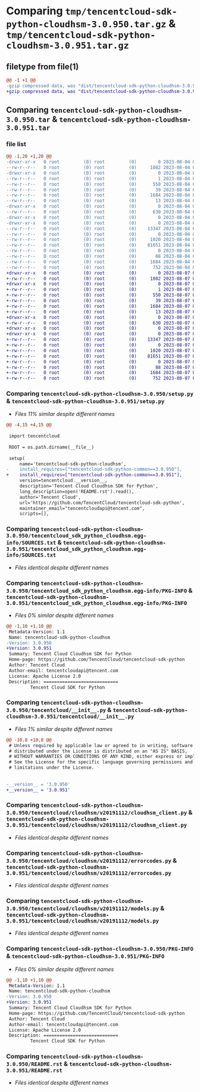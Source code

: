 # Comparing `tmp/tencentcloud-sdk-python-cloudhsm-3.0.950.tar.gz` & `tmp/tencentcloud-sdk-python-cloudhsm-3.0.951.tar.gz`

## filetype from file(1)

```diff
@@ -1 +1 @@
-gzip compressed data, was "dist/tencentcloud-sdk-python-cloudhsm-3.0.950.tar", last modified: Fri Aug  4 00:23:14 2023, max compression
+gzip compressed data, was "dist/tencentcloud-sdk-python-cloudhsm-3.0.951.tar", last modified: Mon Aug  7 00:22:54 2023, max compression
```

## Comparing `tencentcloud-sdk-python-cloudhsm-3.0.950.tar` & `tencentcloud-sdk-python-cloudhsm-3.0.951.tar`

### file list

```diff
@@ -1,20 +1,20 @@
-drwxr-xr-x   0 root         (0) root         (0)        0 2023-08-04 00:23:14.000000 tencentcloud-sdk-python-cloudhsm-3.0.950/
--rw-r--r--   0 root         (0) root         (0)     1082 2023-08-04 00:23:14.000000 tencentcloud-sdk-python-cloudhsm-3.0.950/setup.py
-drwxr-xr-x   0 root         (0) root         (0)        0 2023-08-04 00:23:14.000000 tencentcloud-sdk-python-cloudhsm-3.0.950/tencentcloud_sdk_python_cloudhsm.egg-info/
--rw-r--r--   0 root         (0) root         (0)        1 2023-08-04 00:23:14.000000 tencentcloud-sdk-python-cloudhsm-3.0.950/tencentcloud_sdk_python_cloudhsm.egg-info/dependency_links.txt
--rw-r--r--   0 root         (0) root         (0)      550 2023-08-04 00:23:14.000000 tencentcloud-sdk-python-cloudhsm-3.0.950/tencentcloud_sdk_python_cloudhsm.egg-info/SOURCES.txt
--rw-r--r--   0 root         (0) root         (0)       39 2023-08-04 00:23:14.000000 tencentcloud-sdk-python-cloudhsm-3.0.950/tencentcloud_sdk_python_cloudhsm.egg-info/requires.txt
--rw-r--r--   0 root         (0) root         (0)     1684 2023-08-04 00:23:14.000000 tencentcloud-sdk-python-cloudhsm-3.0.950/tencentcloud_sdk_python_cloudhsm.egg-info/PKG-INFO
--rw-r--r--   0 root         (0) root         (0)       13 2023-08-04 00:23:14.000000 tencentcloud-sdk-python-cloudhsm-3.0.950/tencentcloud_sdk_python_cloudhsm.egg-info/top_level.txt
-drwxr-xr-x   0 root         (0) root         (0)        0 2023-08-04 00:23:14.000000 tencentcloud-sdk-python-cloudhsm-3.0.950/tencentcloud/
--rw-r--r--   0 root         (0) root         (0)      630 2023-08-04 00:23:14.000000 tencentcloud-sdk-python-cloudhsm-3.0.950/tencentcloud/__init__.py
-drwxr-xr-x   0 root         (0) root         (0)        0 2023-08-04 00:23:14.000000 tencentcloud-sdk-python-cloudhsm-3.0.950/tencentcloud/cloudhsm/
-drwxr-xr-x   0 root         (0) root         (0)        0 2023-08-04 00:23:14.000000 tencentcloud-sdk-python-cloudhsm-3.0.950/tencentcloud/cloudhsm/v20191112/
--rw-r--r--   0 root         (0) root         (0)    13347 2023-08-04 00:23:14.000000 tencentcloud-sdk-python-cloudhsm-3.0.950/tencentcloud/cloudhsm/v20191112/cloudhsm_client.py
--rw-r--r--   0 root         (0) root         (0)        0 2023-08-04 00:23:14.000000 tencentcloud-sdk-python-cloudhsm-3.0.950/tencentcloud/cloudhsm/v20191112/__init__.py
--rw-r--r--   0 root         (0) root         (0)     1020 2023-08-04 00:23:14.000000 tencentcloud-sdk-python-cloudhsm-3.0.950/tencentcloud/cloudhsm/v20191112/errorcodes.py
--rw-r--r--   0 root         (0) root         (0)    81651 2023-08-04 00:23:14.000000 tencentcloud-sdk-python-cloudhsm-3.0.950/tencentcloud/cloudhsm/v20191112/models.py
--rw-r--r--   0 root         (0) root         (0)        0 2023-08-04 00:23:14.000000 tencentcloud-sdk-python-cloudhsm-3.0.950/tencentcloud/cloudhsm/__init__.py
--rw-r--r--   0 root         (0) root         (0)       88 2023-08-04 00:23:14.000000 tencentcloud-sdk-python-cloudhsm-3.0.950/setup.cfg
--rw-r--r--   0 root         (0) root         (0)     1684 2023-08-04 00:23:14.000000 tencentcloud-sdk-python-cloudhsm-3.0.950/PKG-INFO
--rw-r--r--   0 root         (0) root         (0)      752 2023-08-04 00:23:14.000000 tencentcloud-sdk-python-cloudhsm-3.0.950/README.rst
+drwxr-xr-x   0 root         (0) root         (0)        0 2023-08-07 00:22:54.000000 tencentcloud-sdk-python-cloudhsm-3.0.951/
+-rw-r--r--   0 root         (0) root         (0)     1082 2023-08-07 00:22:54.000000 tencentcloud-sdk-python-cloudhsm-3.0.951/setup.py
+drwxr-xr-x   0 root         (0) root         (0)        0 2023-08-07 00:22:54.000000 tencentcloud-sdk-python-cloudhsm-3.0.951/tencentcloud_sdk_python_cloudhsm.egg-info/
+-rw-r--r--   0 root         (0) root         (0)        1 2023-08-07 00:22:54.000000 tencentcloud-sdk-python-cloudhsm-3.0.951/tencentcloud_sdk_python_cloudhsm.egg-info/dependency_links.txt
+-rw-r--r--   0 root         (0) root         (0)      550 2023-08-07 00:22:54.000000 tencentcloud-sdk-python-cloudhsm-3.0.951/tencentcloud_sdk_python_cloudhsm.egg-info/SOURCES.txt
+-rw-r--r--   0 root         (0) root         (0)       39 2023-08-07 00:22:54.000000 tencentcloud-sdk-python-cloudhsm-3.0.951/tencentcloud_sdk_python_cloudhsm.egg-info/requires.txt
+-rw-r--r--   0 root         (0) root         (0)     1684 2023-08-07 00:22:54.000000 tencentcloud-sdk-python-cloudhsm-3.0.951/tencentcloud_sdk_python_cloudhsm.egg-info/PKG-INFO
+-rw-r--r--   0 root         (0) root         (0)       13 2023-08-07 00:22:54.000000 tencentcloud-sdk-python-cloudhsm-3.0.951/tencentcloud_sdk_python_cloudhsm.egg-info/top_level.txt
+drwxr-xr-x   0 root         (0) root         (0)        0 2023-08-07 00:22:54.000000 tencentcloud-sdk-python-cloudhsm-3.0.951/tencentcloud/
+-rw-r--r--   0 root         (0) root         (0)      630 2023-08-07 00:22:54.000000 tencentcloud-sdk-python-cloudhsm-3.0.951/tencentcloud/__init__.py
+drwxr-xr-x   0 root         (0) root         (0)        0 2023-08-07 00:22:54.000000 tencentcloud-sdk-python-cloudhsm-3.0.951/tencentcloud/cloudhsm/
+drwxr-xr-x   0 root         (0) root         (0)        0 2023-08-07 00:22:54.000000 tencentcloud-sdk-python-cloudhsm-3.0.951/tencentcloud/cloudhsm/v20191112/
+-rw-r--r--   0 root         (0) root         (0)    13347 2023-08-07 00:22:54.000000 tencentcloud-sdk-python-cloudhsm-3.0.951/tencentcloud/cloudhsm/v20191112/cloudhsm_client.py
+-rw-r--r--   0 root         (0) root         (0)        0 2023-08-07 00:22:54.000000 tencentcloud-sdk-python-cloudhsm-3.0.951/tencentcloud/cloudhsm/v20191112/__init__.py
+-rw-r--r--   0 root         (0) root         (0)     1020 2023-08-07 00:22:54.000000 tencentcloud-sdk-python-cloudhsm-3.0.951/tencentcloud/cloudhsm/v20191112/errorcodes.py
+-rw-r--r--   0 root         (0) root         (0)    81651 2023-08-07 00:22:54.000000 tencentcloud-sdk-python-cloudhsm-3.0.951/tencentcloud/cloudhsm/v20191112/models.py
+-rw-r--r--   0 root         (0) root         (0)        0 2023-08-07 00:22:54.000000 tencentcloud-sdk-python-cloudhsm-3.0.951/tencentcloud/cloudhsm/__init__.py
+-rw-r--r--   0 root         (0) root         (0)       88 2023-08-07 00:22:54.000000 tencentcloud-sdk-python-cloudhsm-3.0.951/setup.cfg
+-rw-r--r--   0 root         (0) root         (0)     1684 2023-08-07 00:22:54.000000 tencentcloud-sdk-python-cloudhsm-3.0.951/PKG-INFO
+-rw-r--r--   0 root         (0) root         (0)      752 2023-08-07 00:22:54.000000 tencentcloud-sdk-python-cloudhsm-3.0.951/README.rst
```

### Comparing `tencentcloud-sdk-python-cloudhsm-3.0.950/setup.py` & `tencentcloud-sdk-python-cloudhsm-3.0.951/setup.py`

 * *Files 11% similar despite different names*

```diff
@@ -4,15 +4,15 @@
 
 import tencentcloud
 
 ROOT = os.path.dirname(__file__)
 
 setup(
     name='tencentcloud-sdk-python-cloudhsm',
-    install_requires=["tencentcloud-sdk-python-common==3.0.950"],
+    install_requires=["tencentcloud-sdk-python-common==3.0.951"],
     version=tencentcloud.__version__,
     description='Tencent Cloud Cloudhsm SDK for Python',
     long_description=open('README.rst').read(),
     author='Tencent Cloud',
     url='https://github.com/TencentCloud/tencentcloud-sdk-python',
     maintainer_email="tencentcloudapi@tencent.com",
     scripts=[],
```

### Comparing `tencentcloud-sdk-python-cloudhsm-3.0.950/tencentcloud_sdk_python_cloudhsm.egg-info/SOURCES.txt` & `tencentcloud-sdk-python-cloudhsm-3.0.951/tencentcloud_sdk_python_cloudhsm.egg-info/SOURCES.txt`

 * *Files identical despite different names*

### Comparing `tencentcloud-sdk-python-cloudhsm-3.0.950/tencentcloud_sdk_python_cloudhsm.egg-info/PKG-INFO` & `tencentcloud-sdk-python-cloudhsm-3.0.951/tencentcloud_sdk_python_cloudhsm.egg-info/PKG-INFO`

 * *Files 0% similar despite different names*

```diff
@@ -1,10 +1,10 @@
 Metadata-Version: 1.1
 Name: tencentcloud-sdk-python-cloudhsm
-Version: 3.0.950
+Version: 3.0.951
 Summary: Tencent Cloud Cloudhsm SDK for Python
 Home-page: https://github.com/TencentCloud/tencentcloud-sdk-python
 Author: Tencent Cloud
 Author-email: tencentcloudapi@tencent.com
 License: Apache License 2.0
 Description: ============================
         Tencent Cloud SDK for Python
```

### Comparing `tencentcloud-sdk-python-cloudhsm-3.0.950/tencentcloud/__init__.py` & `tencentcloud-sdk-python-cloudhsm-3.0.951/tencentcloud/__init__.py`

 * *Files 1% similar despite different names*

```diff
@@ -10,8 +10,8 @@
 # Unless required by applicable law or agreed to in writing, software
 # distributed under the License is distributed on an "AS IS" BASIS,
 # WITHOUT WARRANTIES OR CONDITIONS OF ANY KIND, either express or implied.
 # See the License for the specific language governing permissions and
 # limitations under the License.
 
 
-__version__ = '3.0.950'
+__version__ = '3.0.951'
```

### Comparing `tencentcloud-sdk-python-cloudhsm-3.0.950/tencentcloud/cloudhsm/v20191112/cloudhsm_client.py` & `tencentcloud-sdk-python-cloudhsm-3.0.951/tencentcloud/cloudhsm/v20191112/cloudhsm_client.py`

 * *Files identical despite different names*

### Comparing `tencentcloud-sdk-python-cloudhsm-3.0.950/tencentcloud/cloudhsm/v20191112/errorcodes.py` & `tencentcloud-sdk-python-cloudhsm-3.0.951/tencentcloud/cloudhsm/v20191112/errorcodes.py`

 * *Files identical despite different names*

### Comparing `tencentcloud-sdk-python-cloudhsm-3.0.950/tencentcloud/cloudhsm/v20191112/models.py` & `tencentcloud-sdk-python-cloudhsm-3.0.951/tencentcloud/cloudhsm/v20191112/models.py`

 * *Files identical despite different names*

### Comparing `tencentcloud-sdk-python-cloudhsm-3.0.950/PKG-INFO` & `tencentcloud-sdk-python-cloudhsm-3.0.951/PKG-INFO`

 * *Files 0% similar despite different names*

```diff
@@ -1,10 +1,10 @@
 Metadata-Version: 1.1
 Name: tencentcloud-sdk-python-cloudhsm
-Version: 3.0.950
+Version: 3.0.951
 Summary: Tencent Cloud Cloudhsm SDK for Python
 Home-page: https://github.com/TencentCloud/tencentcloud-sdk-python
 Author: Tencent Cloud
 Author-email: tencentcloudapi@tencent.com
 License: Apache License 2.0
 Description: ============================
         Tencent Cloud SDK for Python
```

### Comparing `tencentcloud-sdk-python-cloudhsm-3.0.950/README.rst` & `tencentcloud-sdk-python-cloudhsm-3.0.951/README.rst`

 * *Files identical despite different names*

